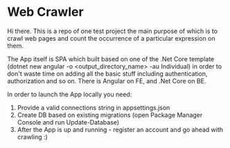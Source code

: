 # Web Crawler

Hi there. This is a repo of one test project the main purpose of which is to crawl web pages and count the occurrence of a particular expression on them.

The App itself is SPA which built based on one of the .Net Core template (dotnet new angular -o <output_directory_name> -au Individual) in order to don't waste time on adding all the basic stuff including authentication, authorization and so on. There is Angular on FE, and .Net Core on BE.

In order to launch the App locally you need:
1) Provide a valid connections string in appsettings.json
2) Create DB based on existing migrations (open Package Manager Console and run Update-Database)
3) After the App is up and running - register an account and go ahead with crawling :)
